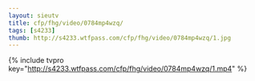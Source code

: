 ```yaml
--- 
layout: sieutv
title: cfp/fhg/video/0784mp4wzq/
tags: [s4233]
thumb: http://s4233.wtfpass.com/cfp/fhg/video/0784mp4wzq/1.jpg
---
```

{% include tvpro key="http://s4233.wtfpass.com/cfp/fhg/video/0784mp4wzq/1.mp4" %} 
